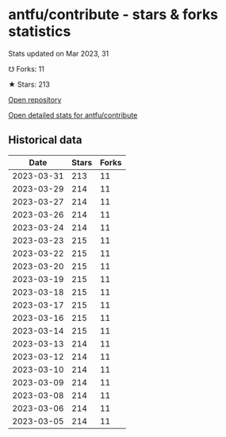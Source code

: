 # antfu/contribute - stars & forks statistics

Stats updated on Mar 2023, 31

☋ Forks: 11

★ Stars: 213

[Open repository](https://github.com/antfu/contribute)

[Open detailed stats for antfu/contribute](https://reviewgithub.com/rep/antfu/contribute)

## Historical data
| Date | Stars | Forks |
|------|-------|-------|
| 2023-03-31 | 213 | 11 | 
| 2023-03-29 | 214 | 11 | 
| 2023-03-27 | 214 | 11 | 
| 2023-03-26 | 214 | 11 | 
| 2023-03-24 | 214 | 11 | 
| 2023-03-23 | 215 | 11 | 
| 2023-03-22 | 215 | 11 | 
| 2023-03-20 | 215 | 11 | 
| 2023-03-19 | 215 | 11 | 
| 2023-03-18 | 215 | 11 | 
| 2023-03-17 | 215 | 11 | 
| 2023-03-16 | 215 | 11 | 
| 2023-03-14 | 215 | 11 | 
| 2023-03-13 | 214 | 11 | 
| 2023-03-12 | 214 | 11 | 
| 2023-03-10 | 214 | 11 | 
| 2023-03-09 | 214 | 11 | 
| 2023-03-08 | 214 | 11 | 
| 2023-03-06 | 214 | 11 | 
| 2023-03-05 | 214 | 11 | 

